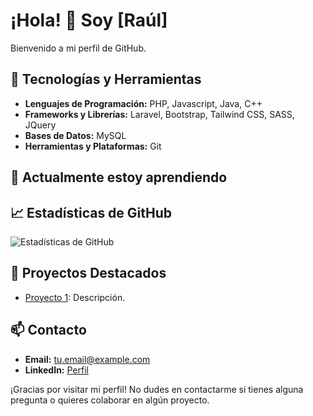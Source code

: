   # ¡Hola! 👋 Soy [Raúl]

Bienvenido a mi perfil de GitHub.

## 🔧 Tecnologías y Herramientas
- **Lenguajes de Programación:** PHP, Javascript, Java, C++
- **Frameworks y Librerías:** Laravel, Bootstrap, Tailwind CSS, SASS, JQuery
- **Bases de Datos:** MySQL
- **Herramientas y Plataformas:** Git

## 🌱 Actualmente estoy aprendiendo

## 📈 Estadísticas de GitHub
![Estadísticas de GitHub](https://github-readme-stats.vercel.app/api?username=raulv7z&show_icons=true&theme=radical)

## 📂 Proyectos Destacados
- [Proyecto 1](https://github.com/tu-usuario/proyecto-1): Descripción.

## 📫 Contacto
- **Email:** tu.email@example.com
- **LinkedIn:** [Perfil](https://linkedin.com/in/tu-perfil)

¡Gracias por visitar mi perfil! No dudes en contactarme si tienes alguna pregunta o quieres colaborar en algún proyecto.

